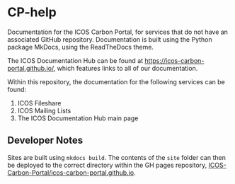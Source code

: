 # CP-help

Documentation for the ICOS Carbon Portal, for services that do not have an
associated GitHub repository. Documentation is built using the Python package
MkDocs, using the ReadTheDocs theme.

The ICOS Documentation Hub can be found at
<https://icos-carbon-portal.github.io/>, which features links to all of our documentation.

Within this repository, the documentation for the following services can be
found:
1. ICOS Fileshare
2. ICOS Mailing Lists
3. The ICOS Documentation Hub main page

## Developer Notes

Sites are built using `mkdocs build`. The contents of the `site` folder can then
be deployed to the correct directory within the GH pages repository,
[ICOS-Carbon-Portal/icos-carbon-portal.github.io](https://github.com/ICOS-Carbon-Portal/icos-carbon-portal.github.io).
